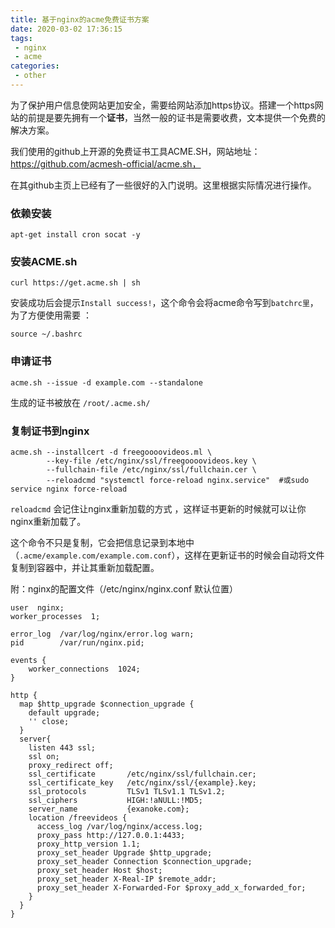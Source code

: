 ```yaml
---
title: 基于nginx的acme免费证书方案
date: 2020-03-02 17:36:15
tags: 
 - nginx
 - acme
categories: 
 - other
---
```




为了保护用户信息使网站更加安全，需要给网站添加https协议。搭建一个https网站的前提是要先拥有一个**证书**，当然一般的证书是需要收费，文本提供一个免费的解决方案。



我们使用的github上开源的免费证书工具ACME.SH，网站地址：https://github.com/acmesh-official/acme.sh，

在其github主页上已经有了一些很好的入门说明。这里根据实际情况进行操作。



### 依赖安装

```shell
apt-get install cron socat -y
```




### 安装ACME.sh

```shell
curl https://get.acme.sh | sh 
```

安装成功后会提示`Install success!`，这个命令会将acme命令写到`batchrc里`，为了方便使用需要 ：

```shell
source ~/.bashrc 
```



### 申请证书

```shell
acme.sh --issue -d example.com --standalone
```

 生成的证书被放在 `/root/.acme.sh/`



### 复制证书到nginx

```shell
acme.sh --installcert -d freegoooovideos.ml \
        --key-file /etc/nginx/ssl/freegoooovideos.key \
        --fullchain-file /etc/nginx/ssl/fullchain.cer \
        --reloadcmd "systemctl force-reload nginx.service"  #或sudo service nginx force-reload

```

 `reloadcmd` 会记住让nginx重新加载的方式 ，这样证书更新的时候就可以让你nginx重新加载了。

这个命令不只是复制，它会把信息记录到本地中（`.acme/example.com/example.com.conf`），这样在更新证书的时候会自动将文件复制到容器中，并让其重新加载配置。



附：nginx的配置文件（/etc/nginx/nginx.conf 默认位置）

```nginx
user  nginx;
worker_processes  1;

error_log  /var/log/nginx/error.log warn;
pid        /var/run/nginx.pid;

events {
    worker_connections  1024;
}

http {
  map $http_upgrade $connection_upgrade {
    default upgrade;
    '' close;
  }
  server{
    listen 443 ssl;
    ssl on;
    proxy_redirect off;
    ssl_certificate       /etc/nginx/ssl/fullchain.cer;
    ssl_certificate_key   /etc/nginx/ssl/{example}.key;
    ssl_protocols         TLSv1 TLSv1.1 TLSv1.2;
    ssl_ciphers           HIGH:!aNULL:!MD5;
    server_name           {exanoke.com};
    location /freevideos {
      access_log /var/log/nginx/access.log;
      proxy_pass http://127.0.0.1:4433;
      proxy_http_version 1.1;
      proxy_set_header Upgrade $http_upgrade;
      proxy_set_header Connection $connection_upgrade;
      proxy_set_header Host $host;
      proxy_set_header X-Real-IP $remote_addr;
      proxy_set_header X-Forwarded-For $proxy_add_x_forwarded_for;
    }
  }
}
```







